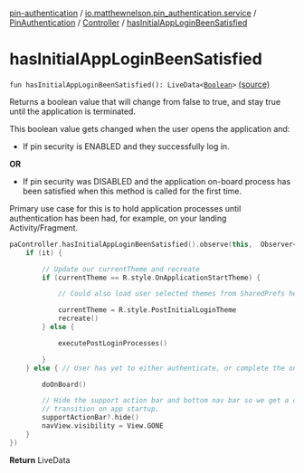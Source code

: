 [pin-authentication](../../../index.md) / [io.matthewnelson.pin_authentication.service](../../index.md) / [PinAuthentication](../index.md) / [Controller](index.md) / [hasInitialAppLoginBeenSatisfied](./has-initial-app-login-been-satisfied.md)

# hasInitialAppLoginBeenSatisfied

`fun hasInitialAppLoginBeenSatisfied(): LiveData<`[`Boolean`](https://kotlinlang.org/api/latest/jvm/stdlib/kotlin/-boolean/index.html)`>` [(source)](https://github.com/05nelsonm/pin-authentication/blob/master/pin-authentication/src/main/java/io/matthewnelson/pin_authentication/service/PinAuthentication.kt#L748)

Returns a boolean value that will change from
false to true, and stay true until the
application is terminated.

This boolean value gets changed when the user
opens the application and:

* If pin security is ENABLED and they
successfully log in.

**OR**

* If pin security was DISABLED and the
application on-board process has been
satisfied when this method is called for the
first time.

Primary use case for this is to hold application
processes until authentication has been had, for
example, on your landing Activity/Fragment.

``` kotlin
paController.hasInitialAppLoginBeenSatisfied().observe(this,  Observer<Boolean> {
    if (it) {

        // Update our currentTheme and recreate
        if (currentTheme == R.style.OnApplicationStartTheme) {

            // Could also load user selected themes from SharedPrefs here

            currentTheme = R.style.PostInitialLoginTheme
            recreate()
        } else {

            executePostLoginProcesses()

        }
    } else { // User has yet to either authenticate, or complete the on board process

        doOnBoard()

        // Hide the support action bar and bottom nav bar so we get a clean looking
        // transition on app startup.
        supportActionBar?.hide()
        navView.visibility = View.GONE
    }
})
```

**Return**
LiveData

